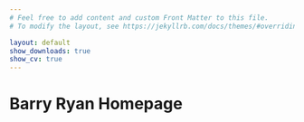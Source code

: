 ```yaml
---
# Feel free to add content and custom Front Matter to this file.
# To modify the layout, see https://jekyllrb.com/docs/themes/#overriding-theme-defaults

layout: default
show_downloads: true
show_cv: true
---
```


# Barry Ryan Homepage
